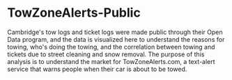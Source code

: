 # TowZoneAlerts-Public
Cambridge's tow logs and ticket logs were made public through their Open Data program, and the data is visualized here to understand the reasons for towing, who's doing the towing, and the correlation between towing and tickets due to street cleaning and snow removal. The purpose of this analysis is to understand the market for TowZoneAlerts.com, a text-alert service that warns people when their car is about to be towed.
